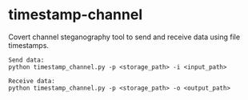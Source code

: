 # timestamp-channel

Covert channel steganography tool to send and receive
    data using file timestamps.

    Send data:
    python timestamp_channel.py -p <storage_path> -i <input_path>

    Receive data:
    python timestamp_channel.py -p <storage_path> -o <output_path>
